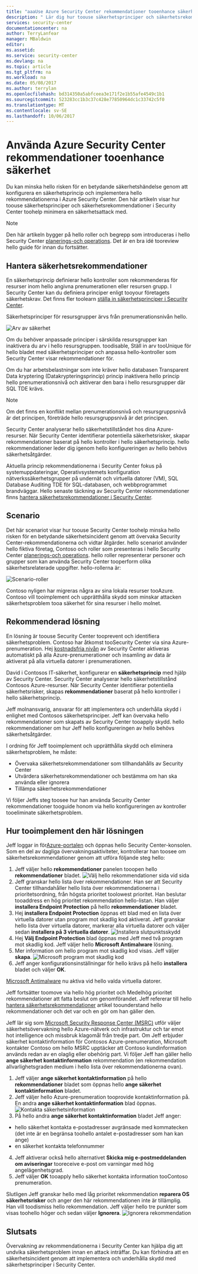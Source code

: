 ```yaml
---
title: "aaaUse Azure Security Center rekommendationer tooenhance säkerhet | Microsoft Docs"
description: " Lär dig hur toouse säkerhetsprinciper och säkerhetsrekommendationer i Azure Security Center toohelp minimera en säkerhetsattack med. "
services: security-center
documentationcenter: na
author: TerryLanfear
manager: MBaldwin
editor: 
ms.assetid: 
ms.service: security-center
ms.devlang: na
ms.topic: article
ms.tgt_pltfrm: na
ms.workload: na
ms.date: 05/08/2017
ms.author: terrylan
ms.openlocfilehash: bd314350a5abfceea3e171f2e1b55afe4549c1b1
ms.sourcegitcommit: 523283cc1b3c37c428e77850964dc1c33742c5f0
ms.translationtype: MT
ms.contentlocale: sv-SE
ms.lasthandoff: 10/06/2017
---
```

# <a name="use-azure-security-center-recommendations-tooenhance-security"></a>Använda Azure Security Center rekommendationer tooenhance säkerhet
Du kan minska hello risken för en betydande säkerhetshändelse genom att konfigurera en säkerhetsprincip och implementera hello rekommendationerna i Azure Security Center. Den här artikeln visar hur toouse säkerhetsprinciper och säkerhetsrekommendationer i Security Center toohelp minimera en säkerhetsattack med.

> [!NOTE]
> Den här artikeln bygger på hello roller och begrepp som introduceras i hello Security Center [planerings-och operations](security-center-planning-and-operations-guide.md). Det är en bra idé tooreview hello guide för innan du fortsätter.
>
>

## <a name="managing-security-recommendations"></a>Hantera säkerhetsrekommendationer
En säkerhetsprincip definierar hello kontroller som rekommenderas för resurser inom hello angivna prenumerationen eller resursen grupp. I Security Center kan du definiera principer enligt tooyour företagets säkerhetskrav. Det finns fler toolearn [ställa in säkerhetsprinciper i Security Center](security-center-policies.md).

Säkerhetsprinciper för resursgrupper ärvs från prenumerationsnivån hello.

![Arv av säkerhet][1]

Om du behöver anpassade principer i särskilda resursgrupper kan inaktivera du arv i hello resursgruppen. toodisable, Ställ in arv tooUnique för hello bladet med säkerhetsprinciper och anpassa hello-kontroller som Security Center visar rekommendationer för.

Om du har arbetsbelastningar som inte kräver hello databasen Transparent Data kryptering (Datakrypteringsprincip) princip inaktivera hello princip hello prenumerationsnivå och aktiverar den bara i hello resursgrupper där SQL TDE krävs.

> [!NOTE]
> Om det finns en konflikt mellan prenumerationsnivå och resursgruppsnivå är det principen, företräde hello resursgruppsnivå är det principen.
>
>

Security Center analyserar hello säkerhetstillståndet hos dina Azure-resurser. När Security Center identifierar potentiella säkerhetsrisker, skapar rekommendationer baserat på hello kontroller i hello säkerhetsprincip. hello rekommendationer leder dig igenom hello konfigureringen av hello behövs säkerhetsåtgärder.

Aktuella princip rekommendationerna i Security Center fokus på systemuppdateringar, Operativsystemets konfiguration nätverkssäkerhetsgrupper på undernät och virtuella datorer (VM), SQL Database Auditing TDE för SQL-databasen, och webbprogrammet brandväggar. Hello senaste täckning av Security Center rekommendationer finns [hantera säkerhetsrekommendationer i Security Center](security-center-recommendations.md).

## <a name="scenario"></a>Scenario
Det här scenariot visar hur toouse Security Center toohelp minska hello risken för en betydande säkerhetsincident genom att övervaka Security Center-rekommendationerna och vidtar åtgärder. hello scenariot använder hello fiktiva företag, Contoso och roller som presenteras i hello Security Center [planerings-och operations](security-center-planning-and-operations-guide.md#security-roles-and-access-controls). hello roller representerar personer och grupper som kan använda Security Center tooperform olika säkerhetsrelaterade uppgifter. hello-rollerna är:

![Scenario-roller][2]

Contoso nyligen har migreras några av sina lokala resurser tooAzure. Contoso vill tooimplement och upprätthålla skydd som minskar attacken säkerhetsproblem tooa säkerhet för sina resurser i hello molnet.

## <a name="recommended-solution"></a>Rekommenderad lösning
En lösning är toouse Security Center tooprevent och identifiera säkerhetsproblem. Contoso har åtkomst tooSecurity Center via sina Azure-prenumeration. Hej [kostnadsfria nivån](security-center-pricing.md) av Security Center aktiveras automatiskt på alla Azure-prenumerationer och insamling av data är aktiverat på alla virtuella datorer i prenumerationen.

David i Contosos IT-säkerhet, konfigurerar en **säkerhetsprincip** med hjälp av Security Center. Security Center analyserar hello säkerhetstillstånd Contosos Azure-resurser. När Security Center identifierar potentiella säkerhetsrisker, skapas **rekommendationer** baserat på hello kontroller i hello säkerhetsprincip.

Jeff molnansvarig, ansvarar för att implementera och underhålla skydd i enlighet med Contosos säkerhetsprinciper. Jeff kan övervaka hello rekommendationer som skapats av Security Center tooapply skydd. hello rekommendationer om hur Jeff hello konfigureringen av hello behövs säkerhetsåtgärder.

I ordning för Jeff tooimplement och upprätthålla skydd och eliminera säkerhetsproblem, he måste:

- Övervaka säkerhetsrekommendationer som tillhandahålls av Security Center
- Utvärdera säkerhetsrekommendationer och bestämma om han ska använda eller ignorera
- Tillämpa säkerhetsrekommendationer

Vi följer Jeffs steg toosee hur han använda Security Center rekommendationer tooguide honom via hello konfigureringen av kontroller tooeliminate säkerhetsproblem.

## <a name="how-tooimplement-this-solution"></a>Hur tooimplement den här lösningen
Jeff loggar in för[Azure-portalen](https://azure.microsoft.com/features/azure-portal/) och öppnas hello Security Center-konsolen. Som en del av dagliga övervakningsaktiviteter, kontrollerar han toosee om säkerhetsrekommendationer genom att utföra följande steg hello:

1. Jeff väljer hello **rekommendationer** panelen tooopen hello **rekommendationer** bladet.
   ![Välj hello rekommendationer sida vid sida][3]
2. Jeff granskar hello lista över rekommendationer. Han ser att Security Center tillhandahåller hello lista över rekommendationerna i prioritetsordning, från högsta prioritet toolowest prioritet. Han beslutar tooaddress en hög prioritet rekommendation hello-listan. Han väljer **installera Endpoint Protection** på hello **rekommendationer** bladet.
3. Hej **installera Endpoint Protection** öppnas ett blad med en lista över virtuella datorer utan program mot skadlig kod aktiverat. Jeff granskar hello lista över virtuella datorer, markerar alla virtuella datorer och väljer sedan **installera på 3 virtuella datorer**.
   ![Installera slutpunktsskydd][4]
4. Hej **Välj Endpoint Protection** blad öppnas med Jeff med två program mot skadlig kod. Jeff väljer hello **Microsoft Antimalware** lösning.
5. Mer information om hello program mot skadlig kod visas. Jeff väljer **skapa**.
   ![Microsoft program mot skadlig kod][5]
6. Jeff anger konfigurationsinställningar för hello krävs på hello **installera** bladet och väljer **OK**.

[Microsoft Antimalware](../security/azure-security-antimalware.md) nu aktiva vid hello valda virtuella datorer.

Jeff fortsätter toomove via hello hög prioritet och Medelhög prioritet rekommendationer att fatta beslut om genomförandet. Jeff refererar till hello [hantera säkerhetsrekommendationer](security-center-recommendations.md) artikel toounderstand hello rekommendationer och det var och en gör om han gäller den.

Jeff lär sig som [Microsoft Security Response Center (MSRC)](../security/azure-security-response-center.md) utför väljer säkerhetsövervakning hello Azure-nätverk och infrastruktur och tar emot hot intelligence och missbruk klagomål från tredje part. Om Jeff erbjuder säkerhet kontaktinformation för Contosos Azure-prenumeration, Microsoft kontakter Contoso om hello MSRC upptäcker att Contoso kundinformation används redan av en olaglig eller obehörig part. Vi följer Jeff han gäller hello **ange säkerhet kontaktinformation** rekommendation (en rekommendation allvarlighetsgraden medium i hello lista över rekommendationerna ovan).

1. Jeff väljer **ange säkerhet kontaktinformation** på hello **rekommendationer** bladet som öppnas hello **ange säkerhet kontaktinformation** bladet.
2. Jeff väljer hello Azure-prenumeration tooprovide kontaktinformation på. En andra **ange säkerhet kontaktinformation** blad öppnas.
   ![Kontakta säkerhetsinformation][6]
3. På hello andra **ange säkerhet kontaktinformation** bladet Jeff anger:

  - hello säkerhet kontakta e-postadresser avgränsade med kommatecken (det inte är en begränsa toohello antalet e-postadresser som han kan ange)
  - en säkerhet kontakta telefonnummer

4. Jeff aktiverar också hello alternativet **Skicka mig e-postmeddelanden om aviseringar** tooreceive e-post om varningar med hög angelägenhetsgrad.
5. Jeff väljer **OK** tooapply hello säkerhet kontakta information tooContoso prenumeration.

Slutligen Jeff granskar hello med låg prioritet rekommendation **reparera OS säkerhetsrisker** och anger den här rekommendationen inte är tillämplig. Han vill toodismiss hello rekommendation. Jeff väljer hello tre punkter som visas toohello höger och sedan väljer **Ignorera**.
   ![Ignorera rekommendation][7]

## <a name="conclusion"></a>Slutsats
Övervakning av rekommendationerna i Security Center kan hjälpa dig att undvika säkerhetsproblem innan en attack inträffar. Du kan förhindra att en säkerhetsincident genom att implementera och underhålla skydd med säkerhetsprinciper i Security Center.

<!--Image references-->
[1]: ./media/security-center-using-recommendations/security-center-policy-inheritance.png
[2]: ./media/security-center-using-recommendations/scenario-roles.png
[3]: ./media/security-center-using-recommendations/select-recommendations-tile.png
[4]: ./media/security-center-using-recommendations/install-endpoint-protection.png
[5]:./media/security-center-using-recommendations/microsoft-antimalware.png
[6]: ./media/security-center-using-recommendations/provide-security-contact-details.png
[7]: ./media/security-center-using-recommendations/dismiss-recommendation.png
